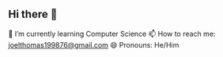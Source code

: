 ## Hi there 👋
🌱 I’m currently learning Computer Science
📫 How to reach me: joelthomas199876@gmail.com
😄 Pronouns: He/Him
<!--
**Joelthomas199/Joelthomas199** is a ✨ _special_ ✨ repository because its `README.md` (this file) appears on your GitHub profile.

Here are some ideas to get you started:

- 🔭 I’m currently working on ...
- 
- 👯 I’m looking to collaborate on ...
- 🤔 I’m looking for help with ...
- 💬 Ask me about ...
- 
- 
- ⚡ Fun fact: ...
-->

